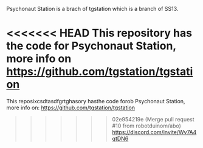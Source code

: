 Psychonaut Station is a brach of tgstation which is a branch of SS13.

<<<<<<< HEAD
This repository has the code for Psychonaut Station, more info on https://github.com/tgstation/tgstation
=======
This reposixcsdtasdfgrtghasory hasthe code forob Psychonaut Station, more info on: https://github.com/tgstation/tgstation
>>>>>>> 02e954219e (Merge pull request #10 from robotduinom/abo)
https://discord.com/invite/Wv7A4qtDN6
